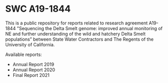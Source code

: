 # SWC A19-1844

This is a public repository for reports related to research agreement A19-1844 "Sequencing the Delta Smelt genome: improved annual monitoring of NE and further understanding of the wild and hatchery Delta Smelt populations” between State Water Contractors and The Regents of the University of California.

Available reports:
* Annual Report 2019
* Annual Report 2020
* Final Report 2021
